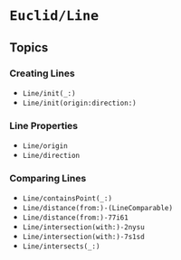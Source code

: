 # ``Euclid/Line``

## Topics 

### Creating Lines

- ``Line/init(_:)``
- ``Line/init(origin:direction:)``

### Line Properties

- ``Line/origin``
- ``Line/direction``

### Comparing Lines

- ``Line/containsPoint(_:)``
- ``Line/distance(from:)-(LineComparable)``
- ``Line/distance(from:)-77i61``
- ``Line/intersection(with:)-2nysu``
- ``Line/intersection(with:)-7s1sd``
- ``Line/intersects(_:)``

